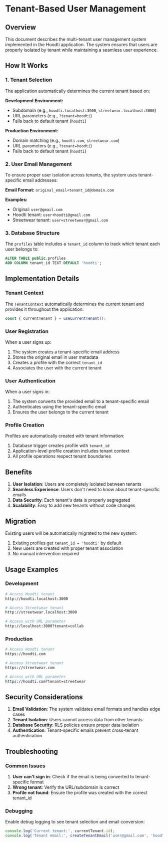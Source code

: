 # Tenant-Based User Management

## Overview

This document describes the multi-tenant user management system implemented in the Hoodti application. The system ensures that users are properly isolated by tenant while maintaining a seamless user experience.

## How It Works

### 1. Tenant Selection

The application automatically determines the current tenant based on:

**Development Environment:**
- Subdomain (e.g., `hoodti.localhost:3000`, `streetwear.localhost:3000`)
- URL parameters (e.g., `?tenant=hoodti`)
- Falls back to default tenant (`hoodti`)

**Production Environment:**
- Domain matching (e.g., `hoodti.com`, `streetwear.com`)
- URL parameters (e.g., `?tenant=hoodti`)
- Falls back to default tenant (`hoodti`)

### 2. User Email Management

To ensure proper user isolation across tenants, the system uses tenant-specific email addresses:

**Email Format:** `original_email+tenant_id@domain.com`

**Examples:**
- Original: `user@gmail.com`
- Hoodti tenant: `user+hoodti@gmail.com`
- Streetwear tenant: `user+streetwear@gmail.com`

### 3. Database Structure

The `profiles` table includes a `tenant_id` column to track which tenant each user belongs to:

```sql
ALTER TABLE public.profiles 
ADD COLUMN tenant_id TEXT DEFAULT 'hoodti';
```

## Implementation Details

### Tenant Context

The `TenantContext` automatically determines the current tenant and provides it throughout the application:

```typescript
const { currentTenant } = useCurrentTenant();
```

### User Registration

When a user signs up:

1. The system creates a tenant-specific email address
2. Stores the original email in user metadata
3. Creates a profile with the correct `tenant_id`
4. Associates the user with the current tenant

### User Authentication

When a user signs in:

1. The system converts the provided email to a tenant-specific email
2. Authenticates using the tenant-specific email
3. Ensures the user belongs to the current tenant

### Profile Creation

Profiles are automatically created with tenant information:

1. Database trigger creates profile with `tenant_id`
2. Application-level profile creation includes tenant context
3. All profile operations respect tenant boundaries

## Benefits

1. **User Isolation**: Users are completely isolated between tenants
2. **Seamless Experience**: Users don't need to know about tenant-specific emails
3. **Data Security**: Each tenant's data is properly segregated
4. **Scalability**: Easy to add new tenants without code changes

## Migration

Existing users will be automatically migrated to the new system:

1. Existing profiles get `tenant_id = 'hoodti'` by default
2. New users are created with proper tenant association
3. No manual intervention required

## Usage Examples

### Development

```bash
# Access Hoodti tenant
http://hoodti.localhost:3000

# Access Streetwear tenant  
http://streetwear.localhost:3000

# Access with URL parameter
http://localhost:3000?tenant=collab
```

### Production

```bash
# Access Hoodti tenant
https://hoodti.com

# Access Streetwear tenant
https://streetwear.com

# Access with URL parameter
https://hoodti.com?tenant=streetwear
```

## Security Considerations

1. **Email Validation**: The system validates email formats and handles edge cases
2. **Tenant Isolation**: Users cannot access data from other tenants
3. **Database Security**: RLS policies ensure proper data isolation
4. **Authentication**: Tenant-specific emails prevent cross-tenant authentication

## Troubleshooting

### Common Issues

1. **User can't sign in**: Check if the email is being converted to tenant-specific format
2. **Wrong tenant**: Verify the URL/subdomain is correct
3. **Profile not found**: Ensure the profile was created with the correct tenant_id

### Debugging

Enable debug logging to see tenant selection and email conversion:

```typescript
console.log('Current tenant:', currentTenant.id);
console.log('Tenant email:', createTenantEmail('user@gmail.com', 'hoodti'));
``` 